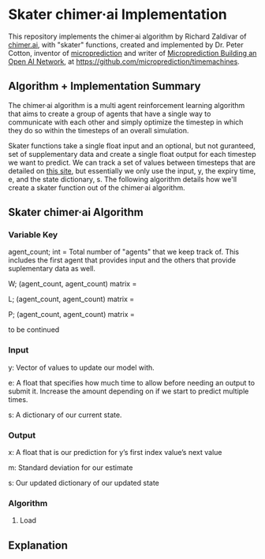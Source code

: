 # Skater chimer·ai Implementation

This repository implements the chimer·ai algorithm by Richard Zaldivar of [chimer.ai](http://chimer.ai/),  with "skater" functions, created and implemented by Dr. Peter Cotton, inventor of [microprediction](https://www.microprediction.com/) and writer of [Microprediction
Building an Open AI Network](https://mitpress.mit.edu/9780262047326/), at https://github.com/microprediction/timemachines. 

## Algorithm + Implementation Summary

The chimer·ai algorithm is a multi agent reinforcement learning algorithm that aims to create a group of agents that have a single way to communicate with each other and simply optimize the timestep in which they do so within the timesteps of an overall simulation.

Skater functions take a single float input and an optional, but not guranteed, set of supplementary data and create a single float output for each timestep we want to predict. We can track a set of values between timesteps that are detailed on [this site](https://microprediction.github.io/timemachines/interface), but essentially we only use the input, y, the expiry time, e, and the state dictionary, s. The following algorithm details how we'll create a skater function out of the chimer·ai algorithm.

## Skater chimer·ai Algorithm
### Variable Key
agent_count; int = Total number of "agents" that we keep track of. This includes the first agent that provides input and the others that provide suplementary data as well.

W; (agent_count, agent_count) matrix =

L; (agent_count, agent_count) matrix = 

P; (agent_count, agent_count) matrix = 

to be continued


### Input
y: Vector of values to update our model with.

e: A float that specifies how much time to allow before needing an output to submit it. Increase the amount depending on if we start to predict multiple times.

s: A dictionary of our current state.

### Output
x: A float that is our prediction for y’s first index value’s next value

m: Standard deviation for our estimate

s: Our updated dictionary of our updated state

### Algorithm

1. Load


## Explanation
